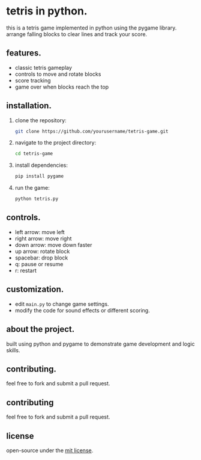 # tetris in python.

this is a tetris game implemented in python using the pygame library. arrange falling blocks to clear lines and track your score.

## features.
- classic tetris gameplay
- controls to move and rotate blocks
- score tracking
- game over when blocks reach the top

## installation.

1. clone the repository:
   ```bash
   git clone https://github.com/yourusername/tetris-game.git
   ```

2. navigate to the project directory:
   ```bash
   cd tetris-game
   ```

3. install dependencies:
   ```bash
   pip install pygame
   ```

4. run the game:
   ```bash
   python tetris.py
   ```

## controls.
- left arrow: move left
- right arrow: move right
- down arrow: move down faster
- up arrow: rotate block
- spacebar: drop block
- q: pause or resume
- r: restart

## customization.
- edit `main.py` to change game settings.
- modify the code for sound effects or different scoring.

## about the project.
built using python and pygame to demonstrate game development and logic skills.

## contributing.
feel free to fork and submit a pull request.

## contributing
feel free to fork and submit a pull request.

## license
open-source under the [mit license](LICENSE).
